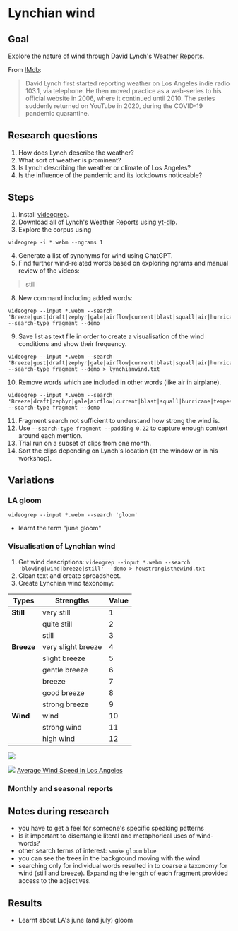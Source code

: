# Lynchian wind

## Goal
Explore the nature of wind through David Lynch's [Weather Reports](https://www.youtube.com/playlist?list=PLTPQcjlcvvXExy6Ti4TccyRvwntL00b2w).

From [IMdb](https://www.imdb.com/title/tt12313750/trivia/?ref_=tt_trv_trv):
> David Lynch first started reporting weather on Los Angeles indie radio 103.1, via telephone. He then moved practice as a web-series to his official website in 2006, where it continued until 2010. The series suddenly returned on YouTube in 2020, during the COVID-19 pandemic quarantine.

## Research questions
1. How does Lynch describe the weather?
2. What sort of weather is prominent?
3. Is Lynch describing the weather or climate of Los Angeles?
4. Is the influence of the pandemic and its lockdowns noticeable? 

## Steps
1. Install [videogrep](https://github.com/antiboredom/videogrep).
2. Download all of Lynch's Weather Reports using [yt-dlp](https://github.com/yt-dlp/yt-dlp).
3. Explore the corpus using
```
videogrep -i *.webm --ngrams 1
```
4. Generate a list of synonyms for wind using ChatGPT.
7. Find further wind-related words based on exploring ngrams and manual review of the videos:
> still
8. New command including added words:
```
videogrep --input *.webm --search 'Breeze|gust|draft|zephyr|gale|airflow|current|blast|squall|air|hurricane|tempest|aircurrent|cyclone|whirlwind|puff|waft|sirocco|typhoon|chinook|airstream|flutter|blow|bluster|breath|flurry|airstream|windstorm|draught|puff|crosswind|headwind|tailwind|updraft|downdraft|eddy|tornado|storm|twister|funnel|williwaw|mistral|monsoon|samiel|tradewind|airstream|breeze|southerly|northerly|easterly|westerly|SantaAna|still' --search-type fragment --demo
```
9. Save list as text file in order to create a visualisation of the wind conditions and show their frequency.
```
videogrep --input *.webm --search 'Breeze|gust|draft|zephyr|gale|airflow|current|blast|squall|air|hurricane|tempest|aircurrent|cyclone|whirlwind|puff|waft|sirocco|typhoon|chinook|airstream|flutter|blow|bluster|breath|flurry|airstream|windstorm|draught|puff|crosswind|headwind|tailwind|updraft|downdraft|eddy|tornado|storm|twister|funnel|williwaw|mistral|monsoon|samiel|tradewind|airstream|breeze|southerly|northerly|easterly|westerly|SantaAna|still' --search-type fragment --demo > lynchianwind.txt
```
10. Remove words which are included in other words (like air in airplane).
```
videogrep --input *.webm --search 'Breeze|draft|zephyr|gale|airflow|current|blast|squall|hurricane|tempest|aircurrent|cyclone|whirlwind|puff|waft|sirocco|typhoon|chinook|airstream|flutter|blow|bluster|breath|flurry|airstream|windstorm|draught|puff|crosswind|headwind|tailwind|updraft|downdraft|eddy|tornado|storm|twister|funnel|williwaw|mistral|monsoon|samiel|tradewind|airstream|breeze|southerly|northerly|easterly|westerly|SantaAna|still' --search-type fragment --demo
```
11. Fragment search not sufficient to understand how strong the wind is.
10. Use `--search-type fragment --padding 0.22` to capture enough context around each mention.
11. Trial run on a subset of clips from one month.
12. Sort the clips depending on Lynch's location (at the window or in his workshop).

## Variations
### LA gloom
`videogrep --input *.webm --search 'gloom'`
- learnt the term "june gloom"

### Visualisation of Lynchian wind
1. Get wind descriptions: `videogrep --input *.webm --search 'blowing|wind|breeze|still' --demo > howstrongisthewind.txt`
2. Clean text and create spreadsheet.
3. Create Lynchian wind taxonomy:

| **Types**  | **Strengths**      | **Value** |
|------------|--------------------|-----------|
| **Still**  | very still         |         1 |
|            | quite still        |         2 |
|            | still              |         3 |
| **Breeze** | very slight breeze |         4 |
|            | slight breeze      |         5 |
|            | gentle breeze      |         6 |
|            | breeze             |         7 |
|            | good breeze        |         8 |
|            | strong breeze      |         9 |
| **Wind**   | wind               |        10 |
|            | strong wind        |        11 |
|            | high wind          |        12 |

![](https://media.githubusercontent.com/media/mhep/lynchian-wind/main/wind-over-year.png?token=AAHKBD4VEZYRAI7JYFLQSZLEPN2QG)

![](https://media.githubusercontent.com/media/mhep/lynchian-wind/main/average-la-windspeed.png?token=AAHKBD334MZ3ABQMC74WR2DEPN4NU)
[Average Wind Speed in Los Angeles](https://weatherspark.com/y/1705/Average-Weather-in-Los-Angeles-California-United-States-Year-Round#Figures-WindSpeed)


### Monthly and seasonal reports

## Notes during research
- you have to get a feel for someone's specific speaking patterns
- Is it important to disentangle literal and metaphorical uses of wind-words?
- other search terms of interest: `smoke` `gloom` `blue`
- you can see the trees in the background moving with the wind
- searching only for individual words resulted in to coarse a taxonomy for wind (still and breeze). Expanding the length of each fragment provided access to the adjectives.

## Results
- Learnt about LA's june (and july) gloom
